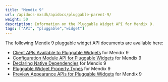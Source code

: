 ```yaml
---
title: "Mendix 9"
url: /apidocs-mxsdk/apidocs/pluggable-parent-9/
weight: 50
description: Information on the Pluggable Widget API for Mendix 9.
tags: ["API", "pluggable","widget"]
---
```


The following Mendix 9 pluggable widget API documents are available here:

* [Client APIs Available to Pluggable Widgets](/apidocs-mxsdk/apidocs/pluggable-widgets-client-apis-9/) for Mendix 9
* [Configuration Module API for Pluggable Widgets](/apidocs-mxsdk/apidocs/pluggable-widgets-config-api-9/) for Mendix 9
* [Declaring Native Dependencies](/apidocs-mxsdk/apidocs/pluggable-widgets-native-dependencies-9/) for Mendix 9
* [Pluggable Widget Property Types](/apidocs-mxsdk/apidocs/pluggable-widgets-property-types-9/) for Mendix 9
* [Preview Appearance APIs for Pluggable Widgets](/apidocs-mxsdk/apidocs/pluggable-widgets-studio-apis-9/) for Mendix 9